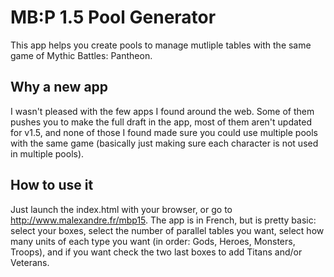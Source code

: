 # MB:P 1.5 Pool Generator

This app helps you create pools to manage mutliple tables with the same game of Mythic Battles: Pantheon.

## Why a new app

I wasn't pleased with the few apps I found around the web. Some of them pushes you to make the full draft in the app, most of them aren't updated for v1.5, and none of those I found made sure you could use multiple pools with the same game (basically just making sure each character is not used in multiple pools).

## How to use it

Just launch the index.html with your browser, or go to http://www.malexandre.fr/mbp15. The app is in French, but is pretty basic: select your boxes, select the number of parallel tables you want, select how many units of each type you want (in order: Gods, Heroes, Monsters, Troops), and if you want check the two last boxes to add Titans and/or Veterans.
